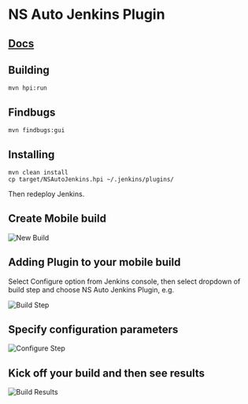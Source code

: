 # NS Auto Jenkins Plugin

## [Docs](https://docs.nowsecure.com/auto/integration-services/jenkins-integration/)

## Building
```
mvn hpi:run
```

## Findbugs
```
mvn findbugs:gui
```

## Installing
```
mvn clean install
cp target/NSAutoJenkins.hpi ~/.jenkins/plugins/
```
Then redeploy Jenkins.

## Create Mobile build
![New Build](http://images/jenkins1.png)


## Adding Plugin to your mobile build
Select Configure option from Jenkins console, then select dropdown of build step and choose NS Auto Jenkins Plugin, e.g.

![Build Step](http://images/jenkins2.png)

## Specify configuration parameters
![Configure Step](http://images/jenkins3.png)


## Kick off your build and then see results
![Build Results](http://images/jenkins4.png)

